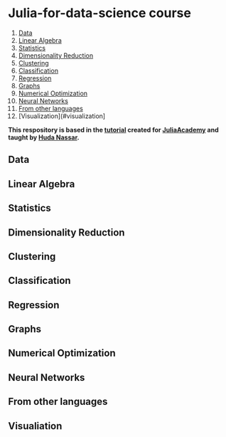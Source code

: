 # Julia-for-data-science course 

1. [Data](#data)
2. [Linear Algebra](#linear-algebra) 
3. [Statistics](#statistics)
4. [Dimensionality Reduction](#dimensionality-reduction)
5. [Clustering](#clustering)
6. [Classification](#classification) 
7. [Regression](#regression)
8. [Graphs](#graphs)
9. [Numerical Optimization](#numerical-optimization)
10. [Neural Networks](#neural-networks)
11. [From other languages](#from-other-languages)
12. [Visualization](#visualization]

**This respository is based in the [tutorial](https://github.com/JuliaAcademy/DataScience) created for [JuliaAcademy](https://juliaacademy.com/) and taught by [Huda Nassar](https://github.com/nassarhuda).**

## Data

## Linear Algebra

## Statistics

## Dimensionality Reduction 

## Clustering

## Classification

## Regression

## Graphs

## Numerical Optimization 

## Neural Networks 

## From other languages 

## Visualiation 



